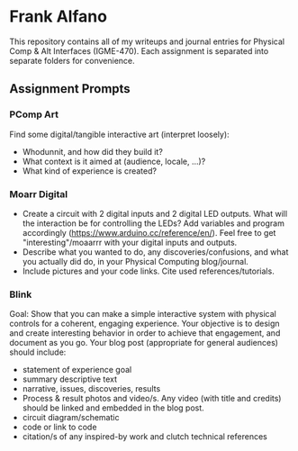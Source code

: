 # Frank Alfano

This repository contains all of my writeups and journal entries for Physical Comp & Alt Interfaces (IGME-470). Each assignment is separated into separate folders for convenience.

## Assignment Prompts

### PComp Art
Find some digital/tangible interactive art (interpret loosely):
* Whodunnit, and how did they build it?
* What context is it aimed at (audience, locale, ...)?
* What kind of experience is created?

### Moarr Digital
* Create a circuit with 2 digital inputs and 2 digital LED outputs. What will the interaction be for controlling the LEDs? Add variables and program accordingly (https://www.arduino.cc/reference/en/). Feel free to get "interesting"/moaarrr with your digital inputs and outputs.
* Describe what you wanted to do, any discoveries/confusions, and what you actually did do, in your Physical Computing blog/journal.
* Include pictures and your code links. Cite used references/tutorials.

### Blink
Goal: Show that you can make a simple interactive system with physical controls for a coherent, engaging experience. Your objective is to design and create interesting behavior in order to achieve that engagement, and document as you go. Your blog post (appropriate for general audiences) should include:
* statement of experience goal
* summary descriptive text
* narrative, issues, discoveries, results
* Process & result photos and video/s. Any video (with title and credits) should be linked and embedded in the blog post.
* circuit diagram/schematic
* code or link to code
* citation/s of any inspired-by work and clutch technical references
